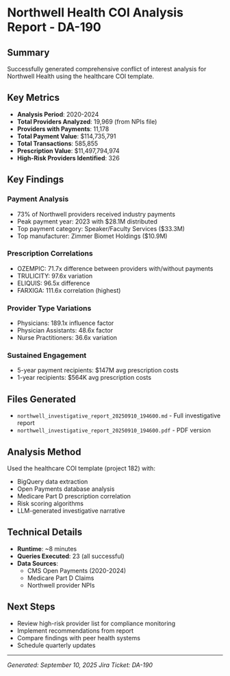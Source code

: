 # Northwell Health COI Analysis Report - DA-190

## Summary
Successfully generated comprehensive conflict of interest analysis for Northwell Health using the healthcare COI template.

## Key Metrics
- **Analysis Period**: 2020-2024
- **Total Providers Analyzed**: 19,969 (from NPIs file)
- **Providers with Payments**: 11,178
- **Total Payment Value**: $114,735,791
- **Total Transactions**: 585,855
- **Prescription Value**: $11,497,794,974
- **High-Risk Providers Identified**: 326

## Key Findings

### Payment Analysis
- 73% of Northwell providers received industry payments
- Peak payment year: 2023 with $28.1M distributed
- Top payment category: Speaker/Faculty Services ($33.3M)
- Top manufacturer: Zimmer Biomet Holdings ($10.9M)

### Prescription Correlations
- OZEMPIC: 71.7x difference between providers with/without payments
- TRULICITY: 97.6x variation
- ELIQUIS: 96.5x difference
- FARXIGA: 111.6x correlation (highest)

### Provider Type Variations
- Physicians: 189.1x influence factor
- Physician Assistants: 48.6x factor
- Nurse Practitioners: 36.6x variation

### Sustained Engagement
- 5-year payment recipients: $147M avg prescription costs
- 1-year recipients: $564K avg prescription costs

## Files Generated
- `northwell_investigative_report_20250910_194600.md` - Full investigative report
- `northwell_investigative_report_20250910_194600.pdf` - PDF version

## Analysis Method
Used the healthcare COI template (project 182) with:
- BigQuery data extraction
- Open Payments database analysis
- Medicare Part D prescription correlation
- Risk scoring algorithms
- LLM-generated investigative narrative

## Technical Details
- **Runtime**: ~8 minutes
- **Queries Executed**: 23 (all successful)
- **Data Sources**: 
  - CMS Open Payments (2020-2024)
  - Medicare Part D Claims
  - Northwell provider NPIs

## Next Steps
- Review high-risk provider list for compliance monitoring
- Implement recommendations from report
- Compare findings with peer health systems
- Schedule quarterly updates

---
*Generated: September 10, 2025*
*Jira Ticket: DA-190*